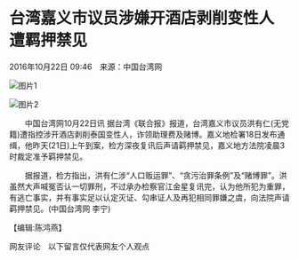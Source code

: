 # 台湾嘉义市议员涉嫌开酒店剥削变性人 遭羁押禁见

2016年10月22日 09:46　来源：中国台湾网

![图片1](http://www.chinanews.com/fileftp/2020/03/2020-03-11/U194P4T47D46410F978DT20200311093349.jpg)

![图片2](http://www.chinanews.com/fileftp/2020/03/2020-03-11/U194P4T47D46410F977DT20200311083723.jpg)

　　中国台湾网10月22日讯 据台湾《联合报》报道，台湾嘉义市议员洪有仁(无党籍)遭指控涉开酒店剥削泰国变性人，诈领助理费及赌博。嘉义地检署18日发布通缉，他昨天(21日)上午到案，检方深夜复讯后声请羁押禁见，嘉义地方法院凌晨3时裁定准予羁押禁见。

　　据报道，检方指出，洪有仁涉“人口贩运罪”、“贪污治罪条例”及“赌博罪”。洪虽然大声喊冤否认一切罪刑，不过承办检察官江金星复讯完，认为他所犯为重罪，有逃亡事实，并有事实足以认定灭证、勾串证人及再犯相同罪嫌之虞，向法院声请羁押禁见。(中国台湾网 李宁)

【编辑:陈鸿燕】

网友评论　以下留言仅代表网友个人观点